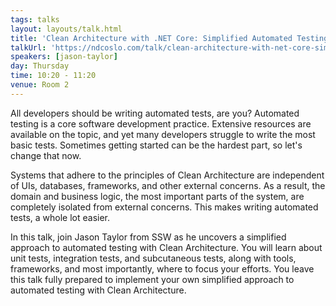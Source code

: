 ```yaml
---
tags: talks
layout: layouts/talk.html
title: 'Clean Architecture with .NET Core: Simplified Automated Testing'
talkUrl: 'https://ndcoslo.com/talk/clean-architecture-with-net-core-simplified-automated-testing/'
speakers: [jason-taylor]
day: Thursday
time: 10:20 - 11:20
venue: Room 2
---
```

All developers should be writing automated tests, are you? Automated testing is a core software development practice. Extensive resources are available on the topic, and yet many developers struggle to write the most basic tests. Sometimes getting started can be the hardest part, so let's change that now.

Systems that adhere to the principles of Clean Architecture are independent of UIs, databases, frameworks, and other external concerns. As a result, the domain and business logic, the most important parts of the system, are completely isolated from external concerns. This makes writing automated tests, a whole lot easier.

In this talk, join Jason Taylor from SSW as he uncovers a simplified approach to automated testing with Clean Architecture. You will learn about unit tests, integration tests, and subcutaneous tests, along with tools, frameworks, and most importantly, where to focus your efforts. You leave this talk fully prepared to implement your own simplified approach to automated testing with Clean Architecture.